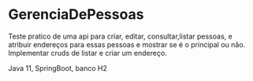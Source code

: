 # GerenciaDePessoas
Teste pratico de uma api para criar, editar, consultar,listar pessoas, e atribuir endereços para essas pessoas e mostrar se é o principal ou não. 
Implementar cruds de listar e criar um endereço.

Java 11,
SpringBoot,
banco H2

